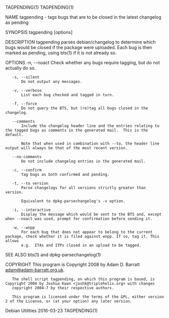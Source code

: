TAGPENDING(1)                                                                                                                        TAGPENDING(1)

NAME
       tagpending - tags bugs that are to be closed in the latest changelog as pending

SYNOPSIS
       tagpending [options]

DESCRIPTION
       tagpending parses debian/changelog to determine which bugs would be closed if the package were uploaded. Each bug is then marked as
       pending, using bts(1) if it is not already so.

OPTIONS
       -n, --noact
           Check whether any bugs require tagging, but do not actually do so.

       -s, --silent
           Do not output any messages.

       -v, --verbose
           List each bug checked and tagged in turn.

       -f, --force
           Do not query the BTS, but (re)tag all bugs closed in the changelog.

       --comments
           Include the changelog header line and the entries relating to the tagged bugs as comments in the generated mail.  This is the default.

           Note that when used in combination with --to, the header line output will always be that of the most recent version.

       --no-comments
           Do not include changelog entries in the generated mail.

       -c, --confirm
           Tag bugs as both confirmed and pending.

       -t, --to version
           Parse changelogs for all versions strictly greater than version.

           Equivalent to dpkg-parsechangelog's -v option.

       -i, --interactive
           Display the message which would be sent to the BTS and, except when --noact was used, prompt for confirmation before sending it.

       -w, --wnpp
           For each bug that does not appear to belong to the current package, check whether it is filed against wnpp. If so, tag it. This allows
           e.g.  ITAs and ITPs closed in an upload to be tagged.

SEE ALSO
       bts(1) and dpkg-parsechangelog(1)

COPYRIGHT
       This program is Copyright 2008 by Adam D. Barratt <adam@adam-barratt.org.uk>.

       The shell script tagpending, on which this program is based, is Copyright 2004 by Joshua Kwan <joshk@triplehelix.org> with changes
       copyright 2004-7 by their respective authors.

       This program is licensed under the terms of the GPL, either version 2 of the License, or (at your option) any later version.

Debian Utilities                                                    2016-03-23                                                       TAGPENDING(1)
